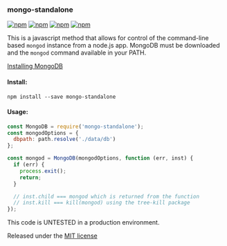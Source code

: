 ### mongo-standalone
[![npm](https://img.shields.io/npm/l/mongo-standalone.svg?maxAge=2592000)](https://www.npmjs.com/package/mongo-standalone)
[![npm](https://img.shields.io/npm/v/mongo-standalone.svg?maxAge=2592000)](https://www.npmjs.com/package/mongo-standalone)
[![npm](https://img.shields.io/npm/dm/mongo-standalone.svg?maxAge=2592000)](https://www.npmjs.com/package/mongo-standalone)
[![npm](https://img.shields.io/npm/dt/mongo-standalone.svg?maxAge=2592000)](https://www.npmjs.com/package/mongo-standalone)

This is a javascript method that allows for control of the command-line 
based `mongod` instance from a node.js app. MongoDB must be downloaded 
and the `mongod` command available in your PATH.

[Installing MongoDB](https://docs.mongodb.com/manual/installation/)

#### Install:
`npm install --save mongo-standalone`

#### Usage:
```javascript
const MongoDB = require('mongo-standalone');
const mongodOptions = {
  dbpath: path.resolve('./data/db')
};

const mongod = MongoDB(mongodOptions, function (err, inst) {
  if (err) {
    process.exit();
    return;
  }

  // inst.child === mongod which is returned from the function
  // inst.kill === kill(mongod) using the tree-kill package
});
```

This code is UNTESTED in a production environment.

Released under the [MIT license](https://opensource.org/licenses/MIT)